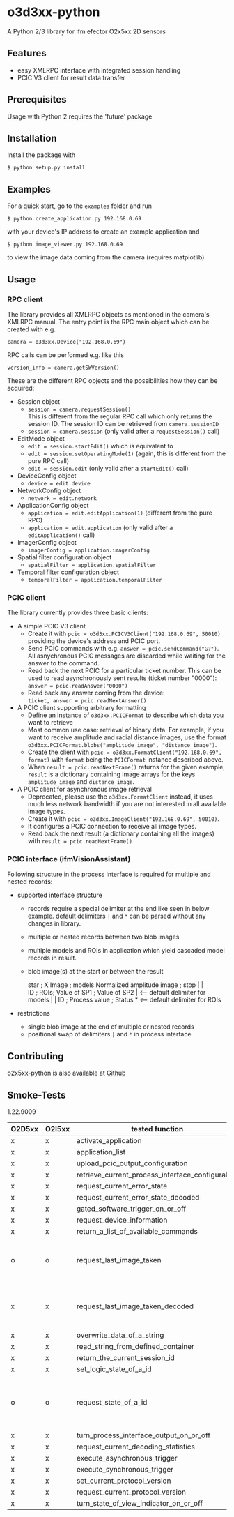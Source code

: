 o3d3xx-python
=============

A Python 2/3 library for ifm efector O2x5xx 2D sensors

Features
--------
* easy XMLRPC interface with integrated session handling
* PCIC V3 client for result data transfer

Prerequisites
-------------
Usage with Python 2 requires the 'future' package

Installation
------------
Install the package with

    $ python setup.py install

Examples
--------
For a quick start, go to the `examples` folder and run

    $ python create_application.py 192.168.0.69

with your device's IP address to create an example application and

    $ python image_viewer.py 192.168.0.69

to view the image data coming from the camera (requires matplotlib)

Usage
-----
### RPC client
The library provides all XMLRPC objects as mentioned in the camera's XMLRPC
manual. The entry point is the RPC main object which can be created with e.g.

    camera = o3d3xx.Device("192.168.0.69")

RPC calls can be performed e.g. like this

    version_info = camera.getSWVersion()
    
These are the different RPC objects and the possibilities how they can be
acquired:

* Session object
    - `session = camera.requestSession()`  
      This is different from the regular RPC call which only returns the
      session ID. The session ID can be retrieved from `camera.sessionID`
    - `session = camera.session` (only valid after a `requestSession()` call)
* EditMode object
    - `edit = session.startEdit()` which is equivalent to
    - `edit = session.setOperatingMode(1)` (again, this is different from the
      pure RPC call)
    - `edit = session.edit` (only valid after a  `startEdit()` call)
* DeviceConfig object
    - `device = edit.device`
* NetworkConfig object
    - `network = edit.network`
* ApplicationConfig object
    - `application = edit.editApplication(1)` (different from the pure RPC)
    - `application = edit.application` (only valid after a `editApplication()`
      call)
* ImagerConfig object
    - `imagerConfig = application.imagerConfig`
* Spatial filter configuration object
    - `spatialFilter = application.spatialFilter`
* Temporal filter configuration object
    - `temporalFilter = application.temporalFilter`

### PCIC client
The library currently provides three basic clients:

* A simple PCIC V3 client
    - Create it with `pcic = o3d3xx.PCICV3Client("192.168.0.69", 50010)`
      providing the device's address and PCIC port.
    - Send PCIC commands with e.g. `answer = pcic.sendCommand("G?")`. All
      asnychronous PCIC messages are discarded while waiting for the answer
      to the command.
    - Read back the next PCIC for a particular ticket number. This can be used
      to read asynchronously sent results (ticket number "0000"):  
      `answer = pcic.readAnswer("0000")`
    - Read back any answer coming from the device:  
      `ticket, answer = pcic.readNextAnswer()`
* A PCIC client supporting arbitrary formatting
    - Define an instance of `o3d3xx.PCICFormat` to describe which data you
      want to retrieve
    - Most common use case: retrieval of binary data. For example, if you want
      to receive amplitude and radial distance images, use the format
      `o3d3xx.PCICFormat.blobs("amplitude_image", "distance_image")`.
    - Create the client with
      `pcic = o3d3xx.FormatClient("192.168.0.69", format)` with `format` being
      the `PCICFormat` instance described above.
    - When `result = pcic.readNextFrame()` returns for the given example,
      `result` is a dictionary containing image arrays for the keys
      `amplitude_image` and `distance_image`.
* A PCIC client for asynchronous image retrieval
    - Deprecated, please use the `o3d3xx.FormatClient` instead, it uses much
      less network bandwidth if you are not interested in all available image
      types.
    - Create it with `pcic = o3d3xx.ImageClient("192.168.0.69", 50010)`.
    - It configures a PCIC connection to receive all image types.
    - Read back the next result (a dictionary containing all the images)
      with `result = pcic.readNextFrame()`

### PCIC interface (ifmVisionAssistant)
Following structure in the process interface is required for multiple and 
nested records:

* supported interface structure
    - records require a special delimiter at the end like seen in below 
      example. default delimiters `|` and `*` can be parsed without any 
      changes in library.
    - multiple or nested records between two blob images
    - multiple models and ROIs in application which yield cascaded model 
      records in result.
    - blob image(s) at the start or between the result


      star ; X Image ; models                                 Normalized amplitude image ; stop
                         |                                                  |                   
                         ID ; ROIs;             Value of SP1 ; Value of SP2 |  <-- default delimiter for models
                               |                      |
                               ID ; Process value ; Status *  <-- default delimiter for ROIs
    
* restrictions
    - single blob image at the end of multiple or nested records
    - positional swap of delimiters `|` and `*` in process interface

Contributing
------------
o2x5xx-python is also available at
[Github](https://github.com/ifm/o3d3xx-python)

Smoke-Tests
------------

1.22.9009

O2D5xx | O2I5xx | tested function | comment
-------- | -------- | -------- | --------
x   | x   | activate_application | -
x   | x   | application_list | -
x   | x   | upload_pcic_output_configuration | -
x   | x   | retrieve_current_process_interface_configuration | -
x   | x   | request_current_error_state | -
x   | x   | request_current_error_state_decoded | -
x   | x   | gated_software_trigger_on_or_off | -
x   | x   | request_device_information | -
x   | x   | return_a_list_of_available_commands | -
o   | o   | request_last_image_taken | uncompressed images possible? answer is always !
x   | x   | request_last_image_taken_decoded | TODO: Decode the split in case of multiple images
x   | x   | overwrite_data_of_a_string | -
x   | x   | read_string_from_defined_container | -
x   | x   | return_the_current_session_id | -
x   | x   | set_logic_state_of_a_id | -
o   | o   | request_state_of_a_id | Reading io states without linked element is not working (O3D3xx is working)
x   | x   | turn_process_interface_output_on_or_off | -
x   | x   | request_current_decoding_statistics | -
x   | x   | execute_asynchronous_trigger | -
x   | x   | execute_synchronous_trigger | -
x   | x   | set_current_protocol_version | -
x   | x   | request_current_protocol_version | -
x   | x   | turn_state_of_view_indicator_on_or_off | -

